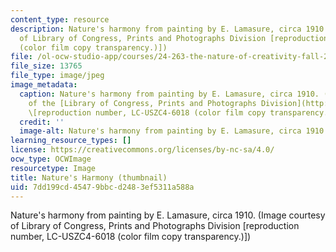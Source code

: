 ```yaml
---
content_type: resource
description: Nature's harmony from painting by E. Lamasure, circa 1910. (Image courtesy
  of Library of Congress, Prints and Photographs Division [reproduction number, LC-USZC4-6018
  (color film copy transparency.)])
file: /ol-ocw-studio-app/courses/24-263-the-nature-of-creativity-fall-2005/7dd199cd45479bbcd2483ef5311a588a_24-263f05-th.jpg
file_size: 13765
file_type: image/jpeg
image_metadata:
  caption: Nature's harmony from painting by E. Lamasure, circa 1910. (Image courtesy
    of the [Library of Congress, Prints and Photographs Division](http://www.loc.gov/rr/print/)
    \[reproduction number, LC-USZC4-6018 (color film copy transparency.)\])
  credit: ''
  image-alt: Nature's harmony from painting by E. Lamasure, circa 1910.
learning_resource_types: []
license: https://creativecommons.org/licenses/by-nc-sa/4.0/
ocw_type: OCWImage
resourcetype: Image
title: Nature's Harmony (thumbnail)
uid: 7dd199cd-4547-9bbc-d248-3ef5311a588a
---
```

Nature's harmony from painting by E. Lamasure, circa 1910. (Image courtesy of Library of Congress, Prints and Photographs Division [reproduction number, LC-USZC4-6018 (color film copy transparency.)])